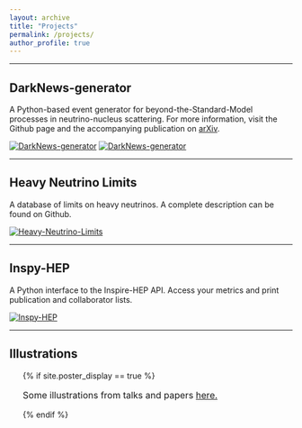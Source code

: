 ```yaml
---
layout: archive
title: "Projects"
permalink: /projects/
author_profile: true
---
```


---

## DarkNews-generator

A Python-based event generator for beyond-the-Standard-Model processes in neutrino-nucleus scattering. For more information, visit the Github page and the accompanying publication on [arXiv](https://arxiv.org/abs/2207.04137).

<!-- <img src="https://raw.githubusercontent.com/mhostert/DarkNews-generator/main/src/DarkNews/include/assets/logo.svg"
align='left'
style="width:100px;margin-right:10px"
title="DarkNews-logo"> -->

[![DarkNews-generator](https://img.shields.io/badge/Github-DarkNews-lightcyan.svg?logo=GitHub&logoColor=white)](https://github.com/mhostert/DarkNews-generator)
[![DarkNews-generator](https://img.shields.io/badge/PyPI-DarkNews-pink.svg?logo=PyPI&logoColor=white)](https://pypi.org/project/DarkNews/)
<!-- ![Tests](https://github.com/mhostert/DarkNews-generator/actions/workflows/tests.yml/badge.svg) [![CodeCov](https://codecov.io/gh/mhostert/DarkNews-generator/graph/badge.svg?branch=master)](https://codecov.io/gh/mhostert/DarkNews-generator/?branch=master) -->

---

## Heavy Neutrino Limits

A database of limits on heavy neutrinos. A complete description can be found on Github.

<!-- <a href="https://github.com/mhostert/Heavy-Neutrino-Limits/blob/main/plots/UeN_white.png"> <img src="https://github.com/mhostert/Heavy-Neutrino-Limits/blob/main/plots/UeN_white.png?raw=true" alt="DarkNews" style="height:130px;margin-top:10px;margin-right:5px"></a>
<a href="https://github.com/mhostert/Heavy-Neutrino-Limits/blob/main/plots/UmuN_white.png"> <img src="https://github.com/mhostert/Heavy-Neutrino-Limits/blob/main/plots/UmuN_white.png?raw=true" alt="DarkNews" style="height:130px;margin-top:10px;margin-right:5px"></a>
<a href="https://github.com/mhostert/Heavy-Neutrino-Limits/blob/main/plots/UtauN_white.png"> <img src="https://github.com/mhostert/Heavy-Neutrino-Limits/blob/main/plots/UtauN_white.png?raw=true" alt="DarkNews" style="height:130px;margin-top:10px;margin-right:5px"></a> -->

[![Heavy-Neutrino-Limits](https://img.shields.io/badge/Github-HNL-lightcyan.svg?logo=GitHub)](https://github.com/mhostert/Heavy-Neutrino-Limits/)
<!-- [![Google Spreadsheets](https://img.shields.io/badge/Google_Sheets-Database-brightgreen.svg)](https://docs.google.com/spreadsheets/d/1p_fslIlThKMOThGl4leporUsogq9TmgXwILntUZOscg/edit?usp=sharing) -->

---

## Inspy-HEP

<p>
A Python interface to the Inspire-HEP API. Access your metrics and print publication and collaborator lists.
</p>

[![Inspy-HEP](https://img.shields.io/badge/Github-InspyHEP-lightcyan.svg?logo=GitHub)](https://github.com/mhostert/inspy-hep)
<!-- [![InspireHEP](https://img.shields.io/badge/Inspire_HEP-on_GitHub-pink.svg)](https://github.com/inspirehep) -->

---

## Illustrations

<ol>
  {% if site.poster_display == true %}
  <p style="font-size:16px">Some illustrations from talks and papers <a href="/illustrations">here.</a></p>
  {% endif %}
</ol>